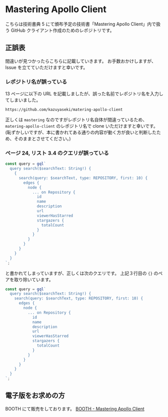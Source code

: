 # Mastering Apollo Client

こちらは技術書典 5 にて頒布予定の技術書「Mastering Apollo Client」内で扱う GitHub クライアント作成のためのレポジトリです。

## 正誤表

間違いが見つかったらこちらに記載していきます。
お手数おかけしますが、Issue を立てていただけますと幸いです。

### レポジトリ名が誤っている

13 ページに以下の URL を記載しましたが、誤った名前でレポジトリ名を入力してしまいました。

```
https://github.com/kazuyaseki/matering-apollo-client
```

正しくは `mastering` なのですがレポジトリ名自体が間違っているため、`matering-apollo-client` のレポジトリ名で clone いただけますと幸いです。
(恥ずかしいですが、本に書かれてある通りの内容が動く方が良いと判断したため、そのままとさせてください。)

### ページ 24, リスト 3.4 のクエリが誤っている

```js
const query = gql`
  query search($searchText: String!) {
    {
      search(query: $searchText, type: REPOSITORY, first: 10) {
        edges {
          node {
            ... on Repository {
              id
              name
              description
              url
              viewerHasStarred
              stargazers {
                totalCount
              }
            }
          }
        }
      }
    }
  }
`;
```

と書かれてしまっていますが、正しくは次のクエリです。
上記３行目の `{}` のペアを取り除いています。

```js
const query = gql`
  query search($searchText: String!) {
    search(query: $searchText, type: REPOSITORY, first: 10) {
      edges {
        node {
          ... on Repository {
            id
            name
            description
            url
            viewerHasStarred
            stargazers {
              totalCount
            }
          }
        }
      }
    }
  }
`;
```

## 電子版をお求めの方

BOOTH にて販売をしております。
[BOOTH - Mastering Apollo Client](https://seyaseya.booth.pm/items/1039687)

